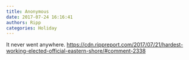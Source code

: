 ```yaml
---
title: Anonymous
date: 2017-07-24 16:16:41
authors: Ripp
categories: Holiday
---
```


 It never went anywhere. https://cdn.rippreport.com/2017/07/21/hardest-working-elected-official-eastern-shore/#comment-2338